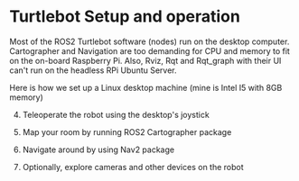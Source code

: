 # Turtlebot Setup and operation

Most of the ROS2 Turtlebot software (nodes) run on the desktop computer. Cartographer and Navigation are too demanding for CPU and memory to fit on the on-board Raspberry Pi. Also, Rviz, Rqt and Rqt_graph with their UI can't run on the headless RPi Ubuntu Server.

Here is how we set up a Linux desktop machine (mine is Intel I5 with 8GB memory)


4. Teleoperate the robot using the desktop's joystick

5. Map your room by running ROS2 Cartographer package

6. Navigate around by using Nav2 package

7. Optionally, explore cameras and other devices on the robot

